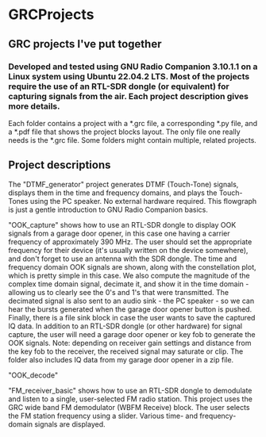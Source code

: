 # GRCProjects

## GRC projects I've put together
### Developed and tested using GNU Radio Companion 3.10.1.1 on a Linux system using Ubuntu 22.04.2 LTS.  Most of the projects require the use of an RTL-SDR dongle (or equivalent) for capturing signals from the air.  Each project description gives more details. 

Each folder contains a project with a *.grc file, a corresponding *.py file, and a *.pdf file that shows the project blocks layout. The only file one really needs is the *.grc file. Some folders might contain multiple, related projects.  


## Project descriptions
The "DTMF_generator" project generates DTMF (Touch-Tone) signals, displays them in the time and frequency domains, and plays the Touch-Tones using the PC speaker. No external hardware required. This flowgraph is just a gentle introduction to GNU Radio Companion basics.

"OOK_capture" shows how to use an RTL-SDR dongle to display OOK signals from a garage door opener, in this case one having a carrier frequency of approximately 390 MHz. The user should set the appropriate frequency for their device (it's usually written on the device somewhere), and don't forget to use an antenna with the SDR dongle. The time and frequency domain OOK signals are shown, along with the constellation plot, which is pretty simple in this case. We also compute the magnitude of the complex time domain signal, decimate it, and show it in the time domain - allowing us to clearly see the 0's and 1's that were transmitted. The decimated signal is also sent to an audio sink - the PC speaker - so we can hear the bursts generated when the garage door opener button is pushed.  Finally, there is a file sink block in case the user wants to save the captured IQ data. In addition to an RTL-SDR dongle (or other hardware) for signal capture, the user will need a garage door opener or key fob to generate the OOK signals. Note: depending on receiver gain settings and distance from the key fob to the receiver, the received signal may saturate or clip. The folder also includes IQ data from my garage door opener in a zip file.  

"OOK_decode"

"FM_receiver_basic" shows how to use an RTL-SDR dongle to demodulate and listen to a single, user-selected FM radio station.  This project uses the GRC wide band FM demodulator (WBFM Receive) block.  The user selects the FM station frequency using a slider.  Various time- and frequency-domain signals are displayed. 
